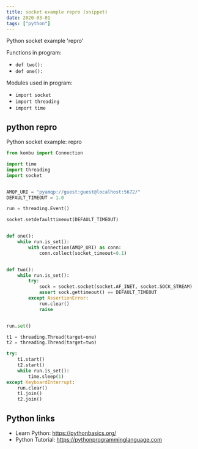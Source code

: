 ```yaml
---
title: socket example repro (snippet)
date: 2020-03-01
tags: ["python"]
---
```

Python socket example 'repro'

Functions in program: 
* `def two():`
* `def one():`

Modules used in program: 
* `import socket`
* `import threading`
* `import time`

## python repro

Python socket example: repro

```python
from kombu import Connection

import time
import threading
import socket


AMQP_URI = "pyamqp://guest:guest@localhost:5672/"
DEFAULT_TIMEOUT = 1.0

run = threading.Event()

socket.setdefaulttimeout(DEFAULT_TIMEOUT)


def one():
    while run.is_set():
        with Connection(AMQP_URI) as conn:
            conn.collect(socket_timeout=0.1)


def two():
    while run.is_set():
        try:
            sock = socket.socket(socket.AF_INET, socket.SOCK_STREAM)
            assert sock.gettimeout() == DEFAULT_TIMEOUT
        except AssertionError:
            run.clear()
            raise


run.set()

t1 = threading.Thread(target=one)
t2 = threading.Thread(target=two)

try:
    t1.start()
    t2.start()
    while run.is_set():
        time.sleep(1)
except KeyboardInterrupt:
    run.clear()
    t1.join()
    t2.join()


```

## Python links

- Learn Python: https://pythonbasics.org/
- Python Tutorial: https://pythonprogramminglanguage.com
